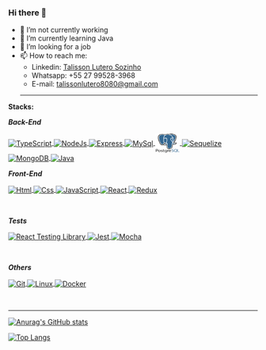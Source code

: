 ### Hi there 👋

- 🔭 I’m not currently working
- 🌱 I’m currently learning Java
- 🤔 I’m looking for a job
- 📫 How to reach me: 
  - Linkedin: [Talisson Lutero Sozinho](https://www.linkedin.com/in/talisson-sozinho/)
  - Whatsapp: +55 27 99528-3968
  - E-mail: talissonlutero8080@gmail.com
  ---

**Stacks:**

  ***Back-End***
  <p align="left">
    <a href="https://www.typescriptlang.org/">
      <img align="center" alt="TypeScript" height="40" width="50" src="https://cdn.jsdelivr.net/gh/devicons/devicon/icons/typescript/typescript-original.svg">
    </a>
    <a href="https://nodejs.org/en/">
      <img align="center" alt="NodeJs" height="40" width="50" src="https://cdn.jsdelivr.net/gh/devicons/devicon/icons/nodejs/nodejs-original.svg">
    </a>
    <a href="http://expressjs.com/">
      <img align="center" alt="Express" height="40" width="50" src="https://cdn.jsdelivr.net/gh/devicons/devicon/icons/express/express-original.svg">
    </a>
    <a href="https://www.mysql.com/">
      <img align="center" alt="MySql" height="40" width="50" src="https://cdn.jsdelivr.net/gh/devicons/devicon/icons/mysql/mysql-original-wordmark.svg">
    </a>
    <a href="https://www.postgresql.org/">
      <img align="center" alt="PostgreSQL" height="40" width="50" src="https://github.com/devicons/devicon/blob/master/icons/postgresql/postgresql-original-wordmark.svg">
    </a>
    <a href="https://sequelize.org/">
      <img align="center" alt="Sequelize" height="40" width="50" src="https://cdn.jsdelivr.net/gh/devicons/devicon/icons/sequelize/sequelize-plain-wordmark.svg">
    </a>
    <a href="https://www.mongodb.com/">
      <img align="center" alt="MongoDB" height="40" width="50" src="https://cdn.jsdelivr.net/gh/devicons/devicon/icons/mongodb/mongodb-plain-wordmark.svg">
    </a>
    <a href="https://www.python.org/">
      <img align="center" alt="Java" height="40" width="50" src="https://cdn.jsdelivr.net/gh/devicons/devicon/icons/python/python-original-wordmark.svg">
    </a>
  <br>
  
  ***Front-End***
  <p align="left">
    <a href="https://en.wikipedia.org/wiki/HTML">
      <img align="center" alt="Html" height="40" width="50" src="https://cdn.jsdelivr.net/gh/devicons/devicon/icons/html5/html5-plain-wordmark.svg">
    </a>
    <a href="https://en.wikipedia.org/wiki/CSS">
      <img align="center" alt="Css" height="40" width="50" src="https://cdn.jsdelivr.net/gh/devicons/devicon/icons/css3/css3-plain-wordmark.svg">
    </a>
    <a href="https://en.wikipedia.org/wiki/JavaScript">
      <img align="center" alt="JavaScript" height="40" width="50" src="https://cdn.jsdelivr.net/gh/devicons/devicon/icons/javascript/javascript-original.svg">
    </a>
    <a href="https://reactjs.org/">
      <img align="center" alt="React" height="40" width="50" src="https://cdn.jsdelivr.net/gh/devicons/devicon/icons/react/react-original-wordmark.svg">
    </a>
    <a href="https://redux.js.org/">
      <img align="center" alt="Redux" height="40" width="50" src="https://cdn.jsdelivr.net/gh/devicons/devicon/icons/redux/redux-original.svg">
    </a>
  </p>
  <br>
  
  ***Tests***
  <p align="left">
    <a href="https://testing-library.com/">
      <img align="center" alt="React Testing Library" height="40" width="50" src="https://testing-library.com/img/octopus-64x64.png">
    </a>
    <a href="https://jestjs.io/">
      <img align="center" alt="Jest" height="40" width="50" src="https://cdn.jsdelivr.net/gh/devicons/devicon/icons/jest/jest-plain.svg">
    </a>
    <a href="https://mochajs.org/">
      <img align="center" alt="Mocha" height="40" width="50" src="https://cdn.jsdelivr.net/gh/devicons/devicon/icons/mocha/mocha-plain.svg">
    </a>
  </p>
  <br>
  
  ***Others***
  <p align="left">
    <a href="https://git-scm.com/">
      <img align="center" alt="Git" height="40" width="50" src="https://cdn.jsdelivr.net/gh/devicons/devicon/icons/git/git-original.svg">
    </a>
    <a href="https://en.wikipedia.org/wiki/Linux">
      <img align="center" alt="Linux" height="40" width="50" src="https://cdn.jsdelivr.net/gh/devicons/devicon/icons/linux/linux-original.svg">
    </a>
    <a href="https://www.docker.com/">
      <img align="center" alt="Docker" height="40" width="50" src="https://cdn.jsdelivr.net/gh/devicons/devicon/icons/docker/docker-plain-wordmark.svg">
    </a>
  </p>
  <br>

---
  
  [![Anurag's GitHub stats](https://github-readme-stats.vercel.app/api?username=Talisson-Sozinho&theme=transparent&hide=contribs)](https://github.com/anuraghazra/github-readme-stats)
  
  [![Top Langs](https://github-readme-stats.vercel.app/api/top-langs/?username=Talisson-Sozinho&layout=compact&theme=transparent)](https://github.com/anuraghazra/github-readme-stats)
  
